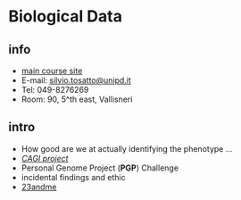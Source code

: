 # Biological Data

## info

* [main course site](http://protein.bio.unipd.it)
* E-mail: silvio.tosatto@unipd.it
* Tel: 049-8276269
* Room: 90, 5^th east, Vallisneri

## intro

* How good are we at actually identifying the phenotype ...
* [_CAGI project_](http://www.genomeinterpretation.org/)
* Personal Genome Project (__PGP__) Challenge
* incidental findings and ethic
* [23andme](https://www.23andme.com/en-int/)